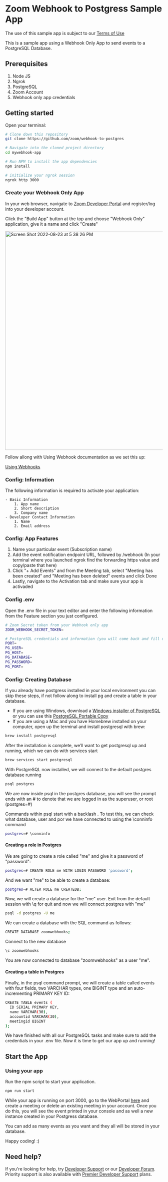 # Zoom Webhook to Postgress Sample App

The use of this sample app is subject to our [Terms of Use](https://zoom.us/docs/en-us/zoom_api_license_and_tou.html)

This is a sample app using a Webhook Only App to send events to a PostgreSQL Database.

## Prerequisites

1. Node JS
2. Ngrok
3. PostgreSQL 
4. Zoom Account
5. Webhook only app credentials

## Getting started

Open your terminal:

```bash
# Clone down this repository
git clone https://github.com/zoom/webhook-to-postgres

# Navigate into the cloned project directory
cd mywebhook-app 

# Run NPM to install the app dependencies
npm install

# initialize your ngrok session
ngrok http 3000
```

### Create your Webhook Only App

In your web browser, navigate to [Zoom Developer Portal](https://marketplace.zoom.us/) and register/log into your developer account.

Click the "Build App" button at the top and choose "Webhook Only" application, give it a name and click "Create"

<img width="700" alt="Screen Shot 2022-08-23 at 5 38 26 PM" src="https://user-images.githubusercontent.com/68508455/186273651-4284b8e6-cc65-43d4-b988-4e6642bf5b49.png">

Follow allong with Using Webhook documentation as we set this up:

[Using Webhooks](https://marketplace.zoom.us/docs/api-reference/webhook-reference)

### Config: Information

The following information is required to activate your application:

    - Basic Information
        1. App name
        2. Short description
        3. Company name
    - Developer Contact Information 
        1. Name 
        2. Email address


### Config: App Features
1. Name your particular event (Subscription name)
2. Add the event notification endpoint URL, followed by /webhook (In your terminal where you launched ngrok find the forwarding https value and copy/paste that here)
3. Click "+ Add Events" and from the Meeting tab, select "Meeting has been created" and "Meeting has been deleted" events and click Done
4. Lastly, navigate to the Activation tab and make sure your app is activaded

### Config .env

Open the .env file in your text editor and enter the following information from the Feature section you just configured.

```bash
# Zoom Secret token from your Webhook only app
ZOOM_WEBHOOK_SECRET_TOKEN=

# PostgreSQL credentials and information (you will come back and fill up this information after we set up our database)
PORT=
PG_USER=
PG_HOST=
PG_DATABASE=
PG_PASSWORD=
PG_PORT=

```

### Config: Creating Database

If you already  have postgress installed in your local environment you can skip these steps, if not follow along to install pg and create a table in your database. 

- If you are using Windows, download a [Windows installer of PostgreSQL](https://www.postgresql.org/download/windows/) or you can use this [PostgreSQL Portable Copy](https://github.com/garethflowers/postgresql-portable)
- If you are using a Mac and you have Homebrew installed on your computer, open up the terminal and install postgresql with brew:

```bash
brew install postgresql
```

After the installation is complete, we’ll want to get postgresql up and running, which we can do with services start

```bash 
brew services start postgresql
```

With PostgreSQL now installed, we will connect to the default postgres database running 

```bash
psql postgres
```

We are now inside psql in the postgres database, you will see the prompt ends with an # to denote that we are logged in as the superuser, or root (postgres=#)

Commands within psql start with a backlash \. To test this, we can check what database, user and por we have connected to using the \conninfo command

```bash
postgres=# \conninfo
```

#### Creating a role in Postgres

We are going to create a role called "me" and give it a password of "password":

```bash
postgres=# CREATE ROLE me WITH LOGIN PASSWORD 'password';
```

And we want "me" to be able to create a database:

```bash
postgres=# ALTER ROLE me CREATEDB;
```

Now, we will create a database for the "me" user. Exit from the default session with \q for quit and now we will connect postgres with "me"

```bash
psql -d postgres -U me
```

We can create a database with the SQL command as follows:

```bash
CREATE DATABASE zoomwebhooks;
```

Connect to the new database 

```bash
\c zoomwebhooks
```
You are now connected to database "zoomwebhooks" as a user "me".

#### Creating a table in Postgres

Finally, in the psql command prompt, we will create a table called events with four fields, two VARCHAR types, one BIGINT type and an auto-incrementing PRIMARY KEY ID:

```bash
CREATE TABLE events (
  ID SERIAL PRIMARY KEY,
  name VARCHAR(30),
  accountid VARCHAR(30),
  meetingid BIGINT
);
```

We have finished with all our PostgreSQL tasks and make sure to add the credentials in your .env file. 
Now it is time to get our app up and running!


## Start the App

### Using your app

Run the npm script to start your application.

```bash
npm run start
```

While your app is running on port 3000, go to the WebPortal [here](https://zoom.us) and create a meeting or delete an existing meeting in your account. Once you do this, you will see the event printed in your console and as well a new instance created in your Postgress database.

You can add as many events as you want and they all will be stored in your database.

Happy coding! :)


## Need help?
If you're looking for help, try [Developer Support](https://devsupport.zoom.us) or our [Developer Forum](https://devforum.zoom.us). Priority support is also available with [Premier Developer Support](https://zoom.us/docs/en-us/developer-support-plans.html) plans.
